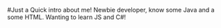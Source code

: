 #Just a Quick intro about me!
Newbie developer, know some Java and a some HTML. Wanting to learn JS and C#!
